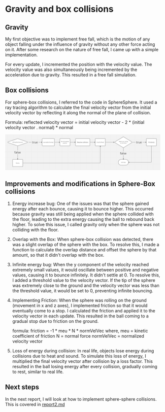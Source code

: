 # Gravity and box collisions


## Gravity

My first objective was to implement free fall, which is the motion of any object falling under the influence of gravity without any other force acting on it. After some research on the nature of free fall, I came up with a simple implementation.

For every update, I incremented the position with the velocity value. The velocity value was also simultaneously being incremented by the acceleration due to gravity. This resulted in a free fall simulation.

## Box collisions

For sphere-box collisions, I referred to the code in SphereSphere. It used a ray tracing algorithm to calculate the final velocity vector from the initial velocity vector by reflecting it along the normal of the plane of collision.

Formula: 
    reflected velocity vector = initial velocity vector - 2 * (initial velocity vector . normal) * normal

![image](images/boxCollisionFunction.png) 

## Improvements and modifications in Sphere-Box collisions

1. Energy increase bug: 
    One of the issues was that the sphere gained energy after each bounce, causing it to bounce higher. This occurred because gravity was still being applied when the sphere collided with the floor, leading to the extra energy causing the ball to rebound back higher. To solve this issue, I called gravity only when the sphere was not colliding with the floor.

2. Overlap with the Box:
    When sphere-box collision was detected, there was a slight overlap of the sphere with the box. To resolve this, I made a function to calculate the overlap distance and offset the sphere by that amount, so that it didn't overlap with the box.

3. Infinite energy bug:
    When the y component of the velocity reached extremely small values, it would oscillate between positive and negative values, causing it to bounce infinitely. It didn't settle at 0. To resolve this, I added a threshold value to the velocity vector. If the tip of the sphere was extremely close to the ground and the velocity vector was less than the threshold value, it would be set to 0, preventing infinite bouncing.

4. Implementing Friction:
    When the sphere was rolling on the ground (movement in x and z axes), I implemented friction so that it would eventually come to a stop.
    I calculated the friction and applied it to the velocity vector in each update. This resulted in the ball coming to a gradual stop due to friction on the ground.

    formula: friction = -1 * meu * N * normVelVec
    where, meu = kinetic coefficient of friction
           N = normal force
           normVelVec = normalized velocity vector

5. Loss of energy during collision:
    In real life, objects lose energy during collisions due to heat and sound. To simulate this loss of energy, I multiplied the final velocity vector after collision by a loss factor.  This resulted in the ball losing energy after every collision, gradually coming to rest, similar to real life.

## Next steps

In the next report, I will look at how to implement sphere-sphere collisions. This is covered in [report2.md](report2.md)
